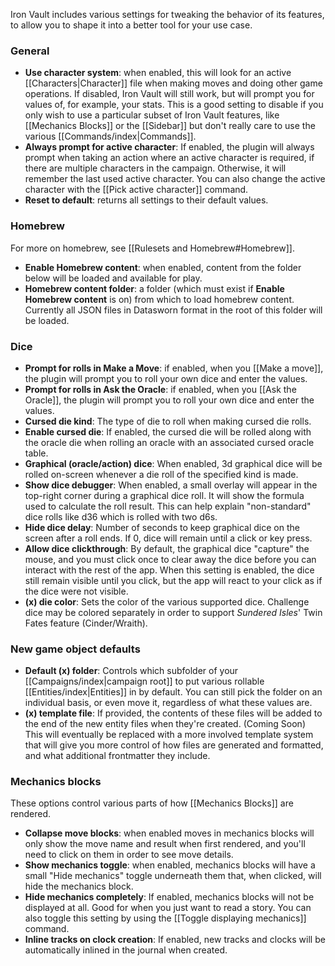  Iron Vault includes various settings for tweaking the behavior of its features, to allow you to shape it into a better tool for your use case.
### General

* **Use character system**: when enabled, this will look for an active [[Characters|Character]] file when making moves and doing other game operations. If disabled, Iron Vault will still work, but will prompt you for values of, for example, your stats. This is a good setting to disable if you only wish to use a particular subset of Iron Vault features, like [[Mechanics Blocks]] or the [[Sidebar]] but don't really care to use the various [[Commands/index|Commands]].
* **Always prompt for active character**: If enabled, the plugin will always prompt when taking an action where an active character is required, if there are multiple characters in the campaign. Otherwise, it will remember the last used active character. You can also change the active character with the [[Pick active character]] command.
* **Reset to default**: returns all settings to their default values.
### Homebrew

For more on homebrew, see [[Rulesets and Homebrew#Homebrew]].

* **Enable Homebrew content**: when enabled, content from the folder below will be loaded and available for play.
* **Homebrew content folder**: a folder (which must exist if **Enable Homebrew content** is on) from which to load homebrew content. Currently all JSON files in Datasworn format in the root of this folder will be loaded.
### Dice

* **Prompt for rolls in Make a Move**: if enabled, when you [[Make a move]], the plugin will prompt you to roll your own dice and enter the values.
* **Prompt for rolls in Ask the Oracle**: if enabled, when you [[Ask the Oracle]], the plugin will prompt you to roll your own dice and enter the values.
* **Cursed die kind**: The type of die to roll when making cursed die rolls.
* **Enable cursed die**: If enabled, the cursed die will be rolled along with the oracle die when rolling an oracle with an associated cursed oracle table.
* **Graphical (oracle/action) dice**: When enabled, 3d graphical dice will be rolled on-screen whenever a die roll of the specified kind is made.
* **Show dice debugger**: When enabled, a small overlay will appear in the top-right corner during a graphical dice roll. It will show the formula used to calculate the roll result. This can help explain "non-standard" dice rolls like d36 which is rolled with two d6s.
* **Hide dice delay**: Number of seconds to keep graphical dice on the screen after a roll ends. If 0, dice will remain until a click or key press.
* **Allow dice clickthrough**: By default, the graphical dice "capture" the mouse, and you must click once to clear away the dice before you can interact with the rest of the app. When this setting is enabled, the dice still remain visible until you click, but the app will react to your click as if the dice were not visible.
* **(x) die color**: Sets the color of the various supported dice. Challenge dice may be colored separately in order to support _Sundered Isles_' Twin Fates feature (Cinder/Wraith).

### New game object defaults

* **Default (x) folder**: Controls which subfolder of your [[Campaigns/index|campaign root]] to put various rollable [[Entities/index|Entities]] in by default. You can still pick the folder on an individual basis, or even move it, regardless of what these values are.
* **(x) template file**: If provided, the contents of these files will be added to the end of the new entity files when they're created. (Coming Soon) This will eventually be replaced with a more involved template system that will give you more control of how files are generated and formatted, and what additional frontmatter they include.

### Mechanics blocks

These options control various parts of how [[Mechanics Blocks]] are rendered.

* **Collapse move blocks**: when enabled  moves in mechanics blocks will only show the move name and result when first rendered, and you'll need to click on them in order to see move details.
* **Show mechanics toggle**: when enabled, mechanics blocks will have a small "Hide mechanics" toggle underneath them that, when clicked, will hide the mechanics block.
* **Hide mechanics completely**: If enabled, mechanics blocks will not be displayed at all. Good for when you just want to read a story. You can also toggle this setting by using the [[Toggle displaying mechanics]] command.
* **Inline tracks on clock creation**: If enabled, new tracks and clocks will be automatically inlined in the journal when created.



